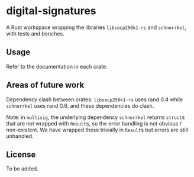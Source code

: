 # digital-signatures

A Rust workspace wrapping the libraries `libsecp256k1-rs` and `schnorrkel`, with tests and benches. 

## Usage

Refer to the documentation in each crate. 

## Areas of future work 

Dependency clash between crates: `libsecp256k1-rs` uses rand 0.4 while `schnorrkel` uses rand 0.6, and these dependencies do clash.

Note: in `multisig`, the underlying dependency `schnorrkel` returns `struct`s that are not wrapped with `Result`s, so the error handling is not obvious / non-existent. We have wrapped these trivially in `Result`s but errors are still unhandled. 

## License

To be added. 